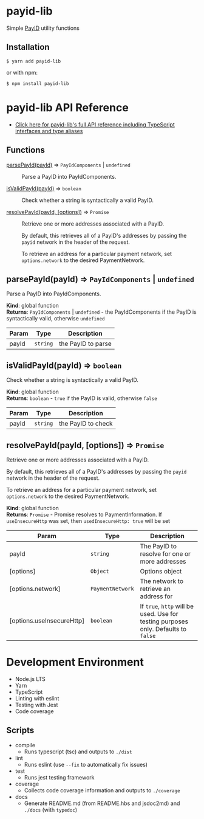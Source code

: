 # payid-lib

Simple [PayID](https://payid.org/) utility functions

## Installation

```
$ yarn add payid-lib
```

or with npm:
```
$ npm install payid-lib
```

# payid-lib API Reference

- [Click here for payid-lib's full API reference including TypeScript interfaces and type aliases](https://intelliot.github.io/payid-lib/modules/_index_.html)

## Functions

<dl>
<dt><a href="#parsePayId">parsePayId(payId)</a> ⇒ <code>PayIdComponents</code> | <code>undefined</code></dt>
<dd><p>Parse a PayID into PayIdComponents.</p>
</dd>
<dt><a href="#isValidPayId">isValidPayId(payId)</a> ⇒ <code>boolean</code></dt>
<dd><p>Check whether a string is syntactically a valid PayID.</p>
</dd>
<dt><a href="#resolvePayId">resolvePayId(payId, [options])</a> ⇒ <code>Promise</code></dt>
<dd><p>Retrieve one or more addresses associated with a PayID.</p>
<p>By default, this retrieves all of a PayID&#39;s addresses by passing the <code>payid</code> network in the header of the request.</p>
<p>To retrieve an address for a particular payment network, set <code>options.network</code> to the desired PaymentNetwork.</p>
</dd>
</dl>

<a name="parsePayId"></a>

## parsePayId(payId) ⇒ <code>PayIdComponents</code> \| <code>undefined</code>
Parse a PayID into PayIdComponents.

**Kind**: global function  
**Returns**: <code>PayIdComponents</code> \| <code>undefined</code> - the PayIdComponents if the PayID is syntactically valid, otherwise `undefined`  

| Param | Type | Description |
| --- | --- | --- |
| payId | <code>string</code> | the PayID to parse |

<a name="isValidPayId"></a>

## isValidPayId(payId) ⇒ <code>boolean</code>
Check whether a string is syntactically a valid PayID.

**Kind**: global function  
**Returns**: <code>boolean</code> - `true` if the PayID is valid, otherwise `false`  

| Param | Type | Description |
| --- | --- | --- |
| payId | <code>string</code> | the PayID to check |

<a name="resolvePayId"></a>

## resolvePayId(payId, [options]) ⇒ <code>Promise</code>
Retrieve one or more addresses associated with a PayID.

By default, this retrieves all of a PayID's addresses by passing the `payid` network in the header of the request.

To retrieve an address for a particular payment network, set `options.network` to the desired PaymentNetwork.

**Kind**: global function  
**Returns**: <code>Promise</code> - Promise resolves to PaymentInformation. If `useInsecureHttp` was set, then `usedInsecureHttp: true` will be set  

| Param | Type | Description |
| --- | --- | --- |
| payId | <code>string</code> | The PayID to resolve for one or more addresses |
| [options] | <code>Object</code> | Options object |
| [options.network] | <code>PaymentNetwork</code> | The network to retrieve an address for |
| [options.useInsecureHttp] | <code>boolean</code> | If `true`, `http` will be used. Use for testing purposes only. Defaults to `false` |


# Development Environment

* Node.js LTS
* Yarn
* TypeScript
* Linting with eslint
* Testing with Jest
* Code coverage

## Scripts

* compile
  * Runs typescript (tsc) and outputs to `./dist`
* lint
  * Runs eslint (use `--fix` to automatically fix issues)
* test
  * Runs jest testing framework
* coverage
  * Collects code coverage information and outputs to `./coverage`
* docs
  * Generate README.md (from README.hbs and jsdoc2md) and `./docs` (with `typedoc`)
